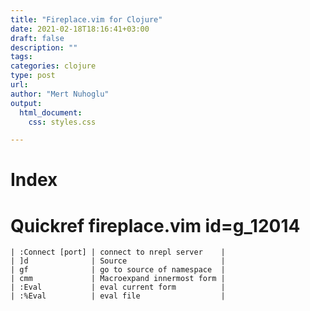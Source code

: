```yaml
---
title: "Fireplace.vim for Clojure"
date: 2021-02-18T18:16:41+03:00
draft: false
description: ""
tags:
categories: clojure
type: post
url:
author: "Mert Nuhoglu"
output:
  html_document:
    css: styles.css

---
```


# Index

# Quickref fireplace.vim id=g_12014

	| :Connect [port] | connect to nrepl server    |
	| ]d              | Source                     |
	| gf              | go to source of namespace  |
	| cmm             | Macroexpand innermost form |
	| :Eval           | eval current form          |
	| :%Eval          | eval file                  |

